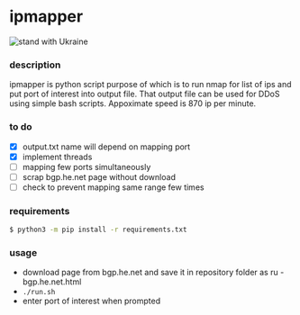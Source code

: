 # ipmapper

![stand with Ukraine](https://badgen.net/badge/stand%20with/UKRAINE/?color=0057B8&labelColor=FFD700)

### description

ipmapper is python script purpose of which is to run nmap for list of ips and put port of interest into output file. 
That output file can be used for DDoS using simple bash scripts.
Appoximate speed is 870 ip per minute.

### to do
- [x] output.txt name will depend on mapping port
- [x] implement threads
- [ ] mapping few ports simultaneously
- [ ] scrap bgp.he.net page without download
- [ ] check to prevent mapping same range few times

### requirements
```bash
$ python3 -m pip install -r requirements.txt
```

### usage

* download page from bgp.he.net and save it in repository folder as ru - bgp.he.net.html
* ``` ./run.sh ```
* enter port of interest when prompted

